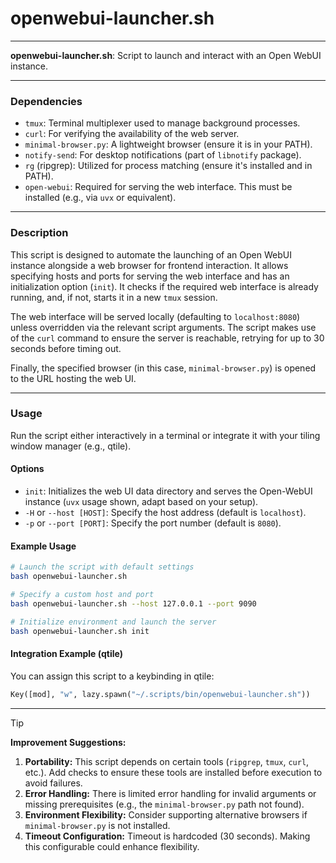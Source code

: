 # openwebui-launcher.sh

---

**openwebui-launcher.sh**: Script to launch and interact with an Open WebUI instance.

---

### Dependencies

- `tmux`: Terminal multiplexer used to manage background processes.
- `curl`: For verifying the availability of the web server.
- `minimal-browser.py`: A lightweight browser (ensure it is in your PATH).
- `notify-send`: For desktop notifications (part of `libnotify` package).
- `rg` (ripgrep): Utilized for process matching (ensure it's installed and in PATH).
- `open-webui`: Required for serving the web interface. This must be installed (e.g., via `uvx` or equivalent).

---

### Description

This script is designed to automate the launching of an Open WebUI instance alongside a web browser for frontend interaction. It allows specifying hosts and ports for serving the web interface and has an initialization option (`init`). It checks if the required web interface is already running, and, if not, starts it in a new `tmux` session. 

The web interface will be served locally (defaulting to `localhost:8080`) unless overridden via the relevant script arguments. The script makes use of the `curl` command to ensure the server is reachable, retrying for up to 30 seconds before timing out.

Finally, the specified browser (in this case, `minimal-browser.py`) is opened to the URL hosting the web UI.

---

### Usage

Run the script either interactively in a terminal or integrate it with your tiling window manager (e.g., qtile).

#### Options

- `init`: Initializes the web UI data directory and serves the Open-WebUI instance (`uvx` usage shown, adapt based on your setup).
- `-H` or `--host [HOST]`: Specify the host address (default is `localhost`).
- `-p` or `--port [PORT]`: Specify the port number (default is `8080`).

#### Example Usage

```bash
# Launch the script with default settings
bash openwebui-launcher.sh

# Specify a custom host and port
bash openwebui-launcher.sh --host 127.0.0.1 --port 9090

# Initialize environment and launch the server
bash openwebui-launcher.sh init
```

#### Integration Example (qtile)
You can assign this script to a keybinding in qtile:
```python
Key([mod], "w", lazy.spawn("~/.scripts/bin/openwebui-launcher.sh"))
```

---

> [!TIP]
> **Improvement Suggestions:**
> 1. **Portability:** This script depends on certain tools (`ripgrep`, `tmux`, `curl`, etc.). Add checks to ensure these tools are installed before execution to avoid failures.
> 2. **Error Handling:** There is limited error handling for invalid arguments or missing prerequisites (e.g., the `minimal-browser.py` path not found).
> 3. **Environment Flexibility:** Consider supporting alternative browsers if `minimal-browser.py` is not installed.
> 4. **Timeout Configuration:** Timeout is hardcoded (30 seconds). Making this configurable could enhance flexibility.